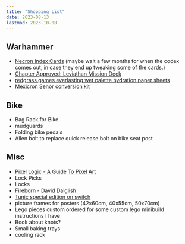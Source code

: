 ```yaml
---
title: "Shopping List"
date: 2023-08-13
lastmod: 2023-10-08
---
```


## Warhammer

- [Necron Index Cards](https://www.games-workshop.com/en-GB/index-cards-necrons-2023-eng) (maybe wait a few months for when the codex comes out, in case they end up tweaking some of the cards.)
- [Chapter Approved: Leviathan Mission Deck](https://www.games-workshop.com/en-GB/chapter-approved-leviathan-mission-deck-2023-eng)
- [redgrass games everlasting wet palette hydration paper sheets](https://www.amazon.co.uk/Redgrassgames-Hydration-Everlasting-Palette-Painter/dp/B07B6B7VCH)
- [Mexicron Senor conversion kit](https://www.etsy.com/uk/listing/887823884/mexicron-senor-conversion-kits-buenos)

## Bike

- Bag Rack for Bike
- mudguards
- Folding bike pedals
- Allen bolt to replace quick release bolt on bike seat post

## Misc

- [Pixel Logic - A Guide To Pixel Art](https://michafrar.gumroad.com/l/pixel-logic)
- Lock Picks
- Locks
- Fireborn - David Dalglish
- [Tunic special edition on switch](https://www.fangamer.com/products/tunic-deluxe-edition-game-nintendo-switch)
- picture frames for posters (42x60cm, 40x55cm, 50x70cm)
- Lego pieces custom ordered for some custom lego minibuild instructions I have
- Book about knots?
- Small baking trays
- cooling rack
